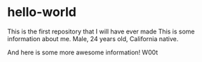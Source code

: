 # hello-world
This is the first repository that I will have ever made
This is some information about me. Male, 24 years old, California native.

And here is some more awesome information! W00t
